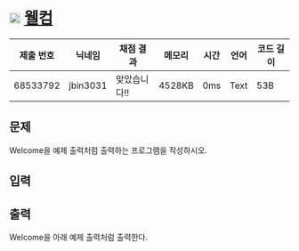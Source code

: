 # <img width="20px"  src="https://d2gd6pc034wcta.cloudfront.net/tier/1.svg" class="solvedac-tier"> [웰컴](https://www.acmicpc.net/problem/5337) 

| 제출 번호 | 닉네임 | 채점 결과 | 메모리 | 시간 | 언어 | 코드 길이 |
|---|---|---|---|---|---|---|
|68533792|jbin3031|맞았습니다!! |4528KB|0ms|Text|53B|

## 문제
<p>
	Welcome을 예제 출력처럼 출력하는 프로그램을 작성하시오.</p>

## 입력


## 출력
<p>
	Welcome을 아래 예제 출력처럼 출력한다.</p>

